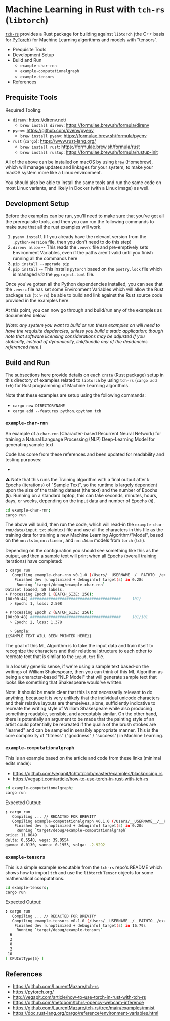 # Machine Learning in Rust with `tch-rs` (`libtorch`)

[`tch-rs`](https://github.com/LaurentMazare/tch-rs) provides a Rust package for building against `libtorch` (the C++ basis for [PyTorch](https://pytorch.org/)) for Machine Learning algorithms and models with "tensors".

<!-- MarkdownTOC -->

- Prequisite Tools
- Development Setup
- Build and Run
    - `example-char-rnn`
    - `example-computationalgraph`
    - `example-tensors`
- References

<!-- /MarkdownTOC -->

## Prequisite Tools

Required Tooling:

- `direnv`: https://direnv.net/
    - `brew install direnv`: https://formulae.brew.sh/formula/direnv
- `pyenv`: https://github.com/pyenv/pyenv
    - `brew install pyenv`: https://formulae.brew.sh/formula/pyenv
- `rust` (`cargo`): https://www.rust-lang.org/
    - `brew install rust`: https://formulae.brew.sh/formula/rust
    - `brew install rustup`: https://formulae.brew.sh/formula/rustup-init

All of the above can be installed on macOS by using [`brew`](https://brew.sh/) (Homebrew), which will manage updates and linkages for your system, to make your macOS system more like a Linux environment.

You should also be able to install the same tools and run the same code on most Linux variants, and likely in Docker (with a Linux image) as well.

## Development Setup

Before the examples can be run, you'll need to make sure that you've got all the prerequisite tools, and then you can run the following commands to make sure that all the rust examples will work.

1. `pyenv install` (If you already have the relevant version from the `.python-version` file, then you don't need to do this step)
1. `direnv allow` -- This reads the `.envrc` file and pre-emptively sets Environment Variables, even if the paths aren't valid until you finish running all the commands here
1. `pip install --upgrade pip`
1. `pip install` -- This installs `pytorch` based on the `poetry.lock` file which is managed _via_ the `pyproject.toml` file.

Once you've gotten all the Python dependencies installed, you can see that the `.envrc` file has set some Environment Variables which will allow the Rust package `tch` (`tch-rs`) be able to build and link against the Rust source code provided in the examples here.

At this point, you can now go through and build/run any of the examples as documented below.

(_Note: any system you want to build or run these examples on will need to have the requisite depdencies, unless you build a static application; though note that software licensing considerations may be adjusted if you statically, instead of dynamically, link/bundle any of the depdencies referenced here._)

## Build and Run

The subsections here provide details on each `crate` (Rust package) setup in this directory of examples related to `libtorch` by using `tch-rs` (`cargo add tch`) for Rust programming of Machine Learning algorithms.

Note that these examples are setup using the following commands:

- `cargo new DIRECTORYNAME`
- `cargo add --features python,cpython tch`

### `example-char-rnn`

An example of a `char-rnn` (Character-based Recurrent Neural Network) for training a Natural Language Processing (NLP) Deep-Learning Model for generating sample text.

Code has come from these references and been updated for readability and testing purposes:

-

⚠️ Note that this runs the Training algorithm with a final output after `N` Epochs (iterations) of "Sample Text", so the runtime is largely dependent upon the size of the training dataset (the text) and the number of Epochs (`N`). Running on a standard laptop, this can take seconds, minutes, hours, days, or weeks, depending on the input data and number of Epochs (`N`).


```bash
cd example-char-rnn;
cargo run
```

The above will build, then run the code, which will read-in the `example-char-rnn/data/input.txt` plaintext file and use all the characters in this file as the training data for training a new Machine Learning Algorithm/"Model", based on the `nn::lstm`, `nn::linear`, and `nn::Adam` models from `torch` (`tch`).

Depending on the configuration you should see something like this as the output, and then a sample text will print when all Epochs (overall training iterations) have completed:

```bash
❯ cargo run
   Compiling example-char-rnn v0.1.0 (/Users/__USERNAME__/__PATHTO__/example-char-rnn)
    Finished dev [unoptimized + debuginfo] target(s) in 0.28s
     Running `target/debug/example-char-rnn`
Dataset loaded, 58 labels.
+ Processing Epoch 1 (BATCH_SIZE: 256):
[00:00:44] ########################################     101/
  > Epoch: 1, loss: 2.508

+ Processing Epoch 2 (BATCH_SIZE: 256):
[00:00:48] ########################################     101/101
  > Epoch: 2, loss: 1.378

  > Sample:
{{SAMPLE TEXT WILL BEEN PRINTED HERE}}
```

The goal of this ML Algorithm is to take the input data and train itself to recognize the characters and their relational structure to each other to recreate text that is similar to the `input.txt` file.

In a loosely generic sense, if we're using a sample text based-on the writings of William Shakespeare, then you can think of this ML Algorithm as being a character-based "NLP Model" that will generate sample text that looks like something that Shakespeare would've written.

Note: It should be made clear that this is not necessarily relevant to do anything, because it is very unlikely that the individual unicode characters and their relative layouts are themselves, alone, sufficiently indicative to recreate the writing style of William Shakespeare while also producing something readable, sensible, and acceptably similar. On the other hand, there is potentially an argument to be made that the painting style of an artist could potentially be recreated if the qualia of the brush strokes are "learned" and can be sampled in sensibly appropriate manner. This is the core complexity of "fitness" ("goodness" / "success") in Machine Learning.

### `example-computationalgraph`

This is an example based on the article and code from these links (minimal edits made):

- https://github.com/vegapit/tchtut/blob/master/examples/blackpricing.rs
- https://vegapit.com/article/how-to-use-torch-in-rust-with-tch-rs

```bash
cd example-computationalgraph;
cargo run
```

Expected Output:

```bash
❯ cargo run
   Compiling ... // REDACTED FOR BREVITY
   Compiling example-computationalgraph v0.1.0 (/Users/__USERNAME__/__PATHTO__/example-computationalgraph)
    Finished dev [unoptimized + debuginfo] target(s) in 0.20s
     Running `target/debug/example-computationalgraph`
price: 11.8049
delta: 0.5540, vega: 39.0554
gamma: 0.0130, vanna: 0.1953, volga: -2.9292
```

### `example-tensors`

This is a simple example executable from the `tch-rs` repo's README which shows how to import `tch` and use the `libtorch` `Tensor` objects for some mathematical computations.

```bash
cd example-tensors;
cargo run
```

Expected Output:

```bash
❯ cargo run
   Compiling ... // REDACTED FOR BREVITY
   Compiling example-tensors v0.1.0 (/Users/__USERNAME__/__PATHTO__/example-tensors)
    Finished dev [unoptimized + debuginfo] target(s) in 16.79s
     Running `target/debug/example-tensors`
  6
  2
  8
  2
 10
[ CPUIntType{5} ]
```

## References

- https://github.com/LaurentMazare/tch-rs
- https://pytorch.org/
- http://vegapit.com/article/how-to-use-torch-in-rust-with-tch-rs
- https://github.com/metobom/tchrs-opencv-webcam-inference
- https://github.com/LaurentMazare/tch-rs/tree/main/examples/mnist
- https://doc.rust-lang.org/cargo/reference/environment-variables.html
